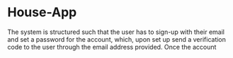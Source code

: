# House-App
The system is structured such that the user has to sign-up with their email and set a password for the account, which, upon set up send a verification code to the user through the email address provided. Once the account 
